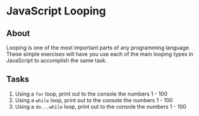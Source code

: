 # JavaScript Looping

## About
Looping is one of the most important parts of any programming language.  These simple exercises 
will have you use each of the main looping types in JavaScript to accomplish the same task.

## Tasks
1. Using a `for` loop, print out to the console the numbers 1 - 100
2. Using a `while` loop, print out to the console the numbers 1 - 100
3. Using a `do...while` loop, print out to the console the numbers 1 - 100